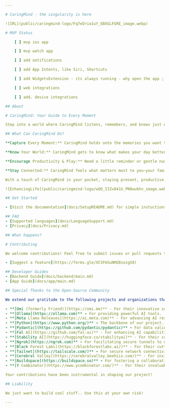 ```yaml
---

# CaringMind - the singularity is here

![IRL](public/caringmind-logo/Fq7eDria1uY_EBXGLFGRE_image.webp)

# MVP Status 

    [ ] mvp ios app

    [ ] mvp watch app

    [ ] add notifications

    [ ] add App Intents, like Siri, Shortcuts

    [ ] add WidgetsExtension - its always running - why open the app ;)

    [ ] web integrations

    [ ] add. device integrations

## About

# CaringMind: Your Guide to Every Moment

Step into a world where CaringMind listens, remembers, and knows just what you need, when you need it. CaringMind helps you stay on track, feel closer to friends and family, and enjoy each moment with a presence that feels almost magical. It's as if there's a guide who remembers everything important for you—always there, ready to help.

## What Can CaringMind Do?

**Capture Every Moment:** CaringMind holds onto the memories you want to keep, gently storing the moments and conversations you’d rather not forget.

**Know Your World:** CaringMind gets to know what makes your day better. From the biggest ideas to the tiniest details, CaringMind remembers them so you don’t have to.

**Encourage Productivity & Play:** Need a little reminder or gentle nudge? CaringMind helps you stay focused and make the most of your time. It’s like having a magical, invisible helper always ready to cheer you on.

**Stay Connected:** CaringMind feels what matters most to you—your family, friends, school, work, and goals—and quietly makes it easier to feel connected to the people and things that make you happy.

With a touch of CaringMind in your pocket, staying present, productive, and connected feels natural, like a little magic working just for you. Let CaringMind take care of the background, so you can stay in the moment.

![EnhancingLife](public/caringmind-logo/wQO_IIZv841U_PN8wubhn_image.webp)

## Get Started

- [Visit the documentation](docs/SetupREADME.md) for simple instuctions on serving the backend and installing the app.

## FAQ
- [Supported languages](docs/LanguageSupport.md)
- [Privacy](docs/Privacy.md)

## What happens?

# Contributing

We welcome contributions! Feel free to submit issues or pull requests to help improve the project.

- [Suggest a feature](https://forms.gle/XCSFmSuNRQ8sozgS8) 

## Developer Guides
- [Backend Guide](docs/backend/main.md)
- [App Guide](docs/app/main.md)

## Special Thanks to the Open-Source Community

We extend our gratitude to the following projects and organizations that have significantly contributed to our journey:

- **[Omi (formerly Friend)](https://omi.me)** - For their innovative solutions in AI.
- **[Ollama](https://ollama.com)** - For providing powerful AI tools.
- **[Meta Llama Releases](https://ai.meta.com)** - For advancing AI research and development.
- **[Python](https://www.python.org/)** - The backbone of our project.
- **[Pydantic](https://github.com/pydantic/pydantic)** - For data validation and settings management.
- **[Fal AI](https://github.com/fal-ai)** - For enhancing AI capabilities.
- **[Stability AI](https://huggingface.co/stabilityai)** - For their contributions to image generative AI models.
- **[Ngrok](https://ngrok.com)** - For facilitating secure tunnels to our local server.
- **[Black Forest Labs](https://blackforestlabs.ai/)** - For their cutting-edge AI research in image generation.
- **[Tailnet](https://tailscale.com/)** - For secure network connectivity solutions.
- **[Cerebral Valley](https://cerebralvalley.beehiiv.com/)** - For insights and support in the AI landscape.
- **[Buildspace](https://buildspace.so)** - For fostering a collaborative environment for builders.
- **[Y Combinator](https://www.ycombinator.com/)** - For their invaluable support and resources for startups.

Your contributions have been instrumental in shaping our project!

## Liability

We just want to build cool stuff.. Use this at your own risk! 

---
```

